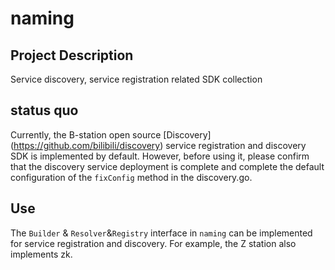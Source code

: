 # naming

## Project Description

Service discovery, service registration related SDK collection

## status quo

Currently, the B-station open source [Discovery] (https://github.com/bilibili/discovery) service registration and discovery SDK is implemented by default.
However, before using it, please confirm that the discovery service deployment is complete and complete the default configuration of the `fixConfig` method in the discovery.go.

## Use

The `Builder` & `Resolver`&`Registry` interface in `naming` can be implemented for service registration and discovery. For example, the Z station also implements zk.